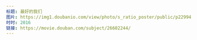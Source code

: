 ```yaml
---
标题: 最好的我们
图片: https://img1.doubanio.com/view/photo/s_ratio_poster/public/p2299407300.jpg
时时: 2016
链接: https://movie.douban.com/subject/26602244/
---
```

